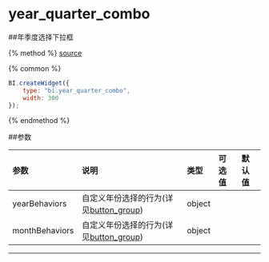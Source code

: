# year_quarter_combo

##年季度选择下拉框

{% method %}
[source](https://jsfiddle.net/fineui/xe6Lt6mo/)

{% common %}
```javascript
BI.createWidget({
    type: "bi.year_quarter_combo",
    width: 300
});
```

{% endmethod %}

##参数

| 参数    | 说明           | 类型  | 可选值 | 默认值
| :------ |:-------------  | :-----| :----|:----|
| yearBehaviors |自定义年份选择的行为(详见[button_group](../../base/abstract/button_group.md))  | object| |  |
| monthBehaviors |自定义年份选择的行为(详见[button_group](../../base/abstract/button_group.md))  | object| |  |
--- ---